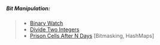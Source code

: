 ##### Bit Manipulation:

> - [Binary Watch](https://leetcode.com/problems/binary-watch/description/)
> - [Divide Two Integers](https://leetcode.com/problems/divide-two-integers/description/)
> - [Prison Cells After N Days](https://leetcode.com/problems/prison-cells-after-n-days/description/) [Bitmasking, HashMaps]
